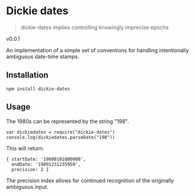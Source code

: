 # Dickie dates

> dickie-dates implies controlling knowingly imprecise epochs

v0.0.1

An implementation of a simple set of conventions for handling intentionally ambiguous date-time stamps.

## Installation

	npm install dickie-dates

## Usage

The 1980s can be represented by the string "198".

	var dickiedates = require("dickie-dates")
	console.log(dickiedates.parseDate("198"))

This will return:

	{ startDate: '19800101000000',
	  endDate: '19891231235959',
	  precision: 2 }

The precision index allows for continued recognition of the originally ambiguous input.
